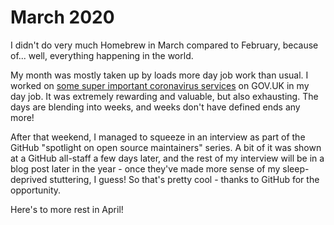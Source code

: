 # March 2020

I didn't do very much Homebrew in March compared to February, because
of... well, everything happening in the world.

My month was mostly taken up by loads more day job work than usual.  I
worked on [some super important coronavirus
services](https://twitter.com/RichardTowers/status/1243904365506760709)
on GOV.UK in my day job. It was extremely rewarding and valuable, but
also exhausting. The days are blending into weeks, and weeks don't
have defined ends any more!

After that weekend, I managed to squeeze in an interview as part of
the GitHub "spotlight on open source maintainers" series. A bit of it
was shown at a GitHub all-staff a few days later, and the rest of my
interview will be in a blog post later in the year - once they've made
more sense of my sleep-deprived stuttering, I guess! So that's pretty
cool - thanks to GitHub for the opportunity.

Here's to more rest in April!
